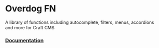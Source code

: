 # Overdog FN

A library of functions including autocomplete, filters, menus, accordions and more for Craft CMS

### [Documentation](https://fn.overdog.io/)
